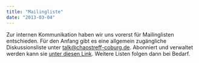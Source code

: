 ```yaml
---
title: "Mailingliste"
date: "2013-03-04"
---
```


Zur internen Kommunikation haben wir uns vorerst für Mailinglisten entschieden. Für den Anfang gibt es eine allgemein zugängliche Diskussionsliste unter talk@chaostreff-coburg.de. Abonniert und verwaltet werden kann sie [unter diesen Link](http://mail.chaostreff-coburg.de/mailman/listinfo/talk_chaostreff-coburg.de). Weitere Listen folgen dann bei Bedarf.
